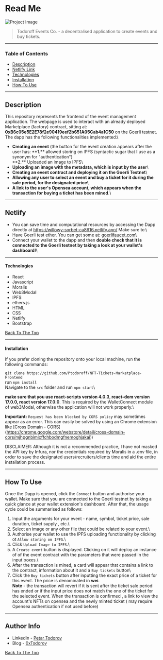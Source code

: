 # Read Me

![Project Image](https://ipfs.moralis.io:2053/ipfs/Qmc8J3Fvje1UCSgNymJW5phnZsPeCSwEXtLomaMY8hS3D9)

> Todoroff Events Co. - a decentralised application to create events and buy tickets.

---

### Table of Contents

- [Description](#description)
- [Netlify Link](#Netlify)
- [Technologies](#technologies)
- [Installation](#installation)
- [How To Use](#how-to-use)

---

## Description

This repository represents the frontend of the event management application. The webpage is used to interact with an already deployed Marketplace (factory) contract, sitting at: **0xB6c05e5E2E78f2e90419eef2b651A05Cab4a1C50** on the Goerli testnet. The dapp has the following functionalities implemented:\

- **Creating an event** (the button for the event creation appears after the user has: \*\*1.** allowed storing on IPFS (syntactic sugar that I use as a synonym for "authentication")\
  **2.\*\* Uploaded an image to IPFS\
- **Uploading an image with the metadata, which is input by the user**\
- **Creating an event contract and deploying it on the Goerli Testnet**\
- **Allowing any user to select an event and buy a ticket for it during the sale period, for the designated price**\
- **A link to the user's Opensea account, which appears when the transaction for buying a ticket has been mined.**\

---

## Netlify

- You can save time and computational resources by accessing the Dapp directly at https://willowy-sorbet-ca8616.netlify.app/ Make sure to:\
- Have Goerli test ether. You can get some at: [goerlifaucet.com](https://goerlifaucet.com/)\
- Connect your wallet to the dapp and then **double check that it is connected to the Goerli testnet by taking a look at your wallet's dashboard!**\

---

#### Technologies

- React
- Javascript
- Moralis
- Web3Modal
- IPFS
- ethers.js
- HTML
- CSS
- Netlify
- Bootstrap

[Back To The Top](#read-me)

---

#### Installation

If you prefer cloning the repository onto your local machine, run the following commands:

`git clone https://github.com/Ptodoroff/NFT-Tickets-Marketplace-Frontend `\
run `npm install`\
Navigate to the `src` folder and run `npm start`\

**make sure that you use react-scripts version 4.0.3, react-dom version 17.0.0, react version 17.0.0**. This is required by the WalletConnect module of web3Modal, otherwise the application will not work properly.\

**Important:** `Request has been blocked by CORS policy` may sometimes appear as an error. This can easily be solved by using an Chrome extension like [Cross Domain - CORS] (https://chrome.google.com/webstore/detail/cross-domain-cors/mjhpgnbimicffchbodmgfnemoghjakai)\

DISCLAIMER: Although it is not a recommended practice, I have not masked the API key by Infura, nor the credentials required by Moralis in a .env file, in order to save the designated users/recruiters/clients time and aid the entire installation process.

---

## How To Use

Once the Dapp is opened, click the `Connect` button and authorise your wallet. Make sure that you are connected to the Goerli testnet by taking a quick glance at your wallet extension's dashboard. After that, the usage cycle could be summarised as follows:

1. Input the arguments for your event - name, symbol, ticket price, sale duration, ticket supply , etc.\
2. Select an image or any other file that could be related to your event.\
3. Authorise your wallet to use the IPFS uploading functionality by clicking ot `Allow storing on IPFS`.\
4. Click `Upload Image to IPFS`.\
5. A `Create event` button is displayed. Clicking on it will deploy an instance of of the event contract with the parameters that were passed in the input boxes.\
6. After the transaction is mined, a card will appear that contains a link to the contract, information about it and a `Buy tickets` button\
7. Click the `Buy tickets` button after inputting the exact price of a ticket for this event. The price is denominated in **wei**.\
   **Note** - the transaction will revert if it is sent after the ticket sale period has ended or if the input price does not match the one of the ticket for the selected event. When the transaction is confirmed , a link to view the account's NFTs on opensea and the newly minted ticket ( may require Opensea authentication if not used before)

---

## Author Info

- LinkedIn - [Petar Todorov](https://www.linkedin.com/in/petargtodorov/)
- Blog - [0xTodorov](https://0xtodorov.hashnode.dev/)

[Back To The Top](#read-me-template)
